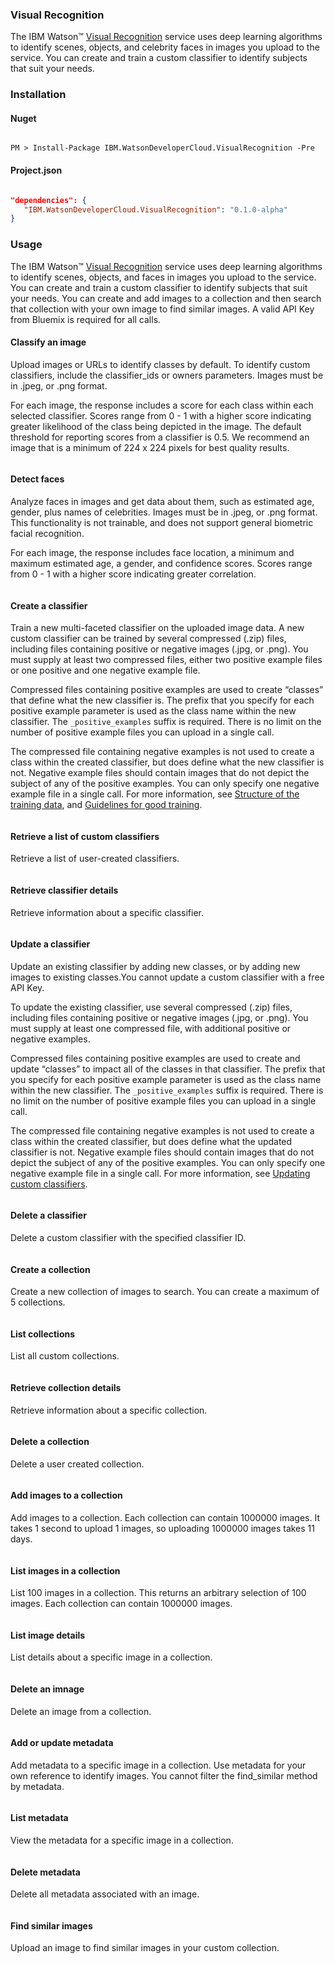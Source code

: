 ### Visual Recognition

The IBM Watson™ [Visual Recognition][visual-recognition] service uses deep learning algorithms to identify scenes, objects, and celebrity faces in images you upload to the service. You can create and train a custom classifier to identify subjects that suit your needs.

### Installation
#### Nuget
```

PM > Install-Package IBM.WatsonDeveloperCloud.VisualRecognition -Pre

```
#### Project.json
```JSON

"dependencies": {
   "IBM.WatsonDeveloperCloud.VisualRecognition": "0.1.0-alpha"
}

```
### Usage
The IBM Watson™ [Visual Recognition][visual-recognition] service uses deep learning algorithms to identify scenes, objects, and faces in images you upload to the service. You can create and train a custom classifier to identify subjects that suit your needs. You can create and add images to a collection and then search that collection with your own image to find similar images. A valid API Key from Bluemix is required for all calls.

#### Classify an image
Upload images or URLs to identify classes by default. To identify custom classifiers, include the classifier_ids or owners parameters. Images must be in .jpeg, or .png format.

For each image, the response includes a score for each class within each selected classifier. Scores range from 0 - 1 with a higher score indicating greater likelihood of the class being depicted in the image. The default threshold for reporting scores from a classifier is 0.5. We recommend an image that is a minimum of 224 x 224 pixels for best quality results.
```cs
```

#### Detect faces
Analyze faces in images and get data about them, such as estimated age, gender, plus names of celebrities. Images must be in .jpeg, or .png format. This functionality is not trainable, and does not support general biometric facial recognition.

For each image, the response includes face location, a minimum and maximum estimated age, a gender, and confidence scores. Scores range from 0 - 1 with a higher score indicating greater correlation.
```cs
```

#### Create a classifier
Train a new multi-faceted classifier on the uploaded image data. A new custom classifier can be trained by several compressed (.zip) files, including files containing positive or negative images (.jpg, or .png). You must supply at least two compressed files, either two positive example files or one positive and one negative example file.

Compressed files containing positive examples are used to create “classes” that define what the new classifier is. The prefix that you specify for each positive example parameter is used as the class name within the new classifier. The `_positive_examples` suffix is required. There is no limit on the number of positive example files you can upload in a single call.

The compressed file containing negative examples is not used to create a class within the created classifier, but does define what the new classifier is not. Negative example files should contain images that do not depict the subject of any of the positive examples. You can only specify one negative example file in a single call. For more information, see [Structure of the training data][structure-of-the-training-data], and [Guidelines for good training][guidelines-for-good-training].
```cs
```

#### Retrieve a list of custom classifiers
Retrieve a list of user-created classifiers.
```cs
```

#### Retrieve classifier details
Retrieve information about a specific classifier.
```cs
```

#### Update a classifier
Update an existing classifier by adding new classes, or by adding new images to existing classes.You cannot update a custom classifier with a free API Key.

To update the existing classifier, use several compressed (.zip) files, including files containing positive or negative images (.jpg, or .png). You must supply at least one compressed file, with additional positive or negative examples.

Compressed files containing positive examples are used to create and update “classes” to impact all of the classes in that classifier. The prefix that you specify for each positive example parameter is used as the class name within the new classifier. The `_positive_examples` suffix is required. There is no limit on the number of positive example files you can upload in a single call.

The compressed file containing negative examples is not used to create a class within the created classifier, but does define what the updated classifier is not. Negative example files should contain images that do not depict the subject of any of the positive examples. You can only specify one negative example file in a single call. For more information, see [Updating custom classifiers][updating-custom-classifiers].
```cs
```

#### Delete a classifier
Delete a custom classifier with the specified classifier ID.
```cs
```

#### Create a collection
Create a new collection of images to search. You can create a maximum of 5 collections.
```cs
```

#### List collections
List all custom collections.
```cs
```

#### Retrieve collection details
Retrieve information about a specific collection.
```cs
```

#### Delete a collection
Delete a user created collection.
```cs
```

#### Add images to a collection
Add images to a collection. Each collection can contain 1000000 images. It takes 1 second to upload 1 images, so uploading 1000000 images takes 11 days.
```cs
```

#### List images in a collection
List 100 images in a collection. This returns an arbitrary selection of 100 images. Each collection can contain 1000000 images.
```cs
```

#### List image details
List details about a specific image in a collection.
```cs
```

#### Delete an imnage
Delete an image from a collection.
```cs
```

#### Add or update metadata
Add metadata to a specific image in a collection. Use metadata for your own reference to identify images. You cannot filter the find_similar method by metadata.
```cs
```

#### List metadata
View the metadata for a specific image in a collection.
```cs
```

#### Delete metadata
Delete all metadata associated with an image.
```cs
```

#### Find similar images
Upload an image to find similar images in your custom collection.
```cs
```

[visual-recognition]: http://www.ibm.com/watson/developercloud/visual-recognition/api/v3/
[structure-of-the-training-data]: http://www.ibm.com/watson/developercloud/doc/visual-recognition/customizing.shtml#structure
[guidelines-for-good-training]: http://www.ibm.com/watson/developercloud/doc/visual-recognition/customizing.shtml#goodtraining
[updating-custom-classifiers]: http://www.ibm.com/watson/developercloud/doc/visual-recognition/customizing.shtml#retrain
